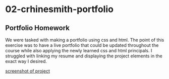 # 02-crhinesmith-portfolio
## Portfolio Homework

We were tasked with making a portfolio using css and html. The point of this exercise was to have a live portfolio that could be updated throughout the course while also applying the newly learned css and html principals. I struggled with linking my resume and displaying the project elements in the exact way I desired. 

[screenshot of project](assets/images/Screenshot.png)



